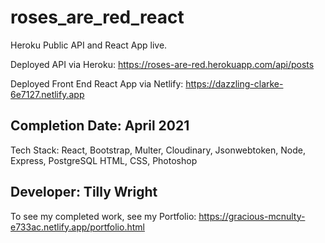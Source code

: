 # roses_are_red_react

Heroku Public API and React App live.

Deployed API via Heroku: https://roses-are-red.herokuapp.com/api/posts

Deployed Front End React App via Netlify: https://dazzling-clarke-6e7127.netlify.app

## Completion Date: April 2021

Tech Stack: React, Bootstrap, Multer, Cloudinary, Jsonwebtoken, Node, Express, PostgreSQL HTML, CSS, Photoshop

## Developer: Tilly Wright
To see my completed work, see my Portfolio: https://gracious-mcnulty-e733ac.netlify.app/portfolio.html